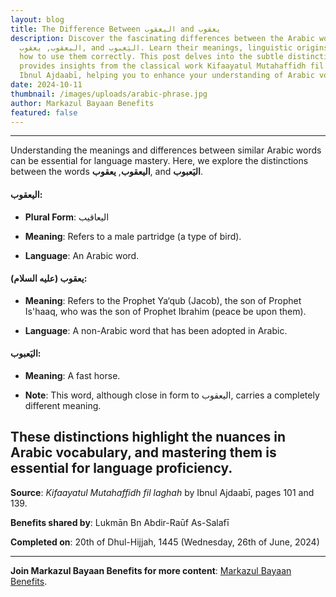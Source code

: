 ```yaml
---
layout: blog
title: The Difference Between اليعقوب and يعقوب
description: Discover the fascinating differences between the Arabic words
  اليعقوب, يعقوب, and اليَعبوب. Learn their meanings, linguistic origins, and
  how to use them correctly. This post delves into the subtle distinctions and
  provides insights from the classical work Kifaayatul Mutahaffidh fil laghah by
  Ibnul Ajdaabī, helping you to enhance your understanding of Arabic vocabulary.
date: 2024-10-11
thumbnail: /images/uploads/arabic-phrase.jpg
author: Markazul Bayaan Benefits
featured: false
---
```


---

Understanding the meanings and differences between similar Arabic words can be essential for language mastery. Here, we explore the distinctions between the words **اليعقوب**, **يعقوب**, and **اليَعبوب**.

#### اليعقوب:

- **Plural Form**: اليعاقيب

- **Meaning**: Refers to a male partridge (a type of bird).

- **Language**: An Arabic word.

#### يعقوب (عليه السلام):

- **Meaning**: Refers to the Prophet Ya‘qub (Jacob), the son of Prophet Is'haaq, who was the son of Prophet Ibrahim (peace be upon them).

- **Language**: A non-Arabic word that has been adopted in Arabic.

#### اليَعبوب:

- **Meaning**: A fast horse.

- **Note**: This word, although close in form to اليعقوب, carries a completely different meaning.

## These distinctions highlight the nuances in Arabic vocabulary, and mastering them is essential for language proficiency.

**Source**: _Kifaayatul Mutahaffidh fil laghah_ by Ibnul Ajdaabī, pages 101 and 139.

**Benefits shared by**: Lukmān Bn Abdir-Raūf As-Salafī

**Completed on**: 20th of Dhul-Hijjah, 1445 (Wednesday, 26th of June, 2024)

---

**Join Markazul Bayaan Benefits for more content**: [Markazul Bayaan Benefits](https://t.me/bayanbenefits).
